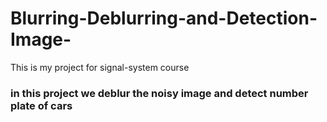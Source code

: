 # Blurring-Deblurring-and-Detection-Image-
This is my project for signal-system course 
### in this project we deblur the noisy image and detect number plate of cars
